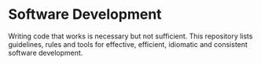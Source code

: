 # Software Development

Writing code that works is necessary but not sufficient. This repository lists guidelines,
rules and tools for effective, efficient, idiomatic and consistent software development.
